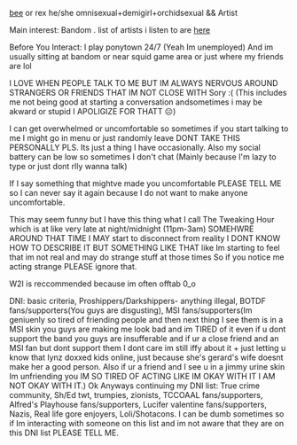[bee](https://pronouns.cc/@sws) or rex he/she omnisexual+demigirl+orchidsexual && Artist 

Main interest: Bandom . list of artists i listen to are [here](https://rentry.co/went)

Before You Interact: I play ponytown 24/7 (Yeah Im unemployed) And im usually sitting at bandom or near squid game area or just where my friends are lol

I LOVE WHEN PEOPLE TALK TO ME BUT IM ALWAYS NERVOUS AROUND STRANGERS OR FRIENDS THAT IM NOT CLOSE WITH Sory :( (This includes me not being good at starting a conversation andsometimes i may be akward or stupid I APOLIGIZE FOR THATT ☹)

I can get overwhelmed or uncomfortable so sometimes if you start talking to me I might go in menu or just randomly leave DONT TAKE THIS PERSONALLY PLS. Its just a thing I have occasionally. Also my social battery can be low so sometimes I don't chat (Mainly because I'm lazy to type or just dont rlly wanna talk)

If I say something that mightve made you uncomfortable PLEASE TELL ME so I can never say it again because I do not want to make anyone uncomfortable.

This may seem funny but I have this thing what I call The Tweaking Hour which is at like very late at night/midnight (11pm-3am) SOMEHWRE AROUND THAT TIME I MAY start to disconnect from reality I DONT KNOW HOW TO DESCRIBE IT BUT SOMETHING LIKE THAT like Im starting to feel that im not real and may do strange stuff at those times So if you notice me acting strange PLEASE ignore that.

W2I is reccommended because im often offtab 0_o

DNI: basic criteria, Proshippers/Darkshippers- anything illegal, BOTDF fans/supporters(You guys are disgusting), MSI fans/supporters(Im geniuenly so tired of friending people and then next thing I see them is in a MSI skin you guys are making me look bad and im TIRED of it even if u dont support the band you guys are insufferable and if ur a close friend and an MSI fan but dont support them I dont care im still iffy about it + just letting u know that lynz doxxed kids online, just because she's gerard's wife doesnt make her a good person. Also if ur a friend and I see u in a jimmy urine skin Im unfriending you IM SO TIRED OF ACTING LIKE IM OKAY WITH IT I AM NOT OKAY WITH IT.) Ok Anyways continuing my DNI list: True crime community, Sh/Ed twt, trumpies, zionists, TCCOAAL fans/supporters, Alfred's Playhouse fans/supporters, Lucifer valentine fans/supporters, Nazis, Real life gore enjoyers, Loli/Shotacons. I can be dumb sometimes so if Im interacting with someone on this list and im not aware that they are on this DNI list PLEASE TELL ME.
